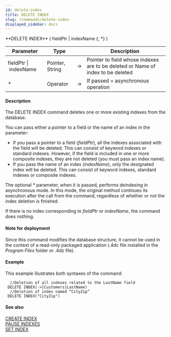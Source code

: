 ```yaml
---
id: delete-index
title: DELETE INDEX
slug: /commands/delete-index
displayed_sidebar: docs
---
```


<!--REF #_command_.DELETE INDEX.Syntax-->**DELETE INDEX** ( fieldPtr | indexName {; *} )<!-- END REF-->
<!--REF #_command_.DELETE INDEX.Params-->
| Parameter | Type |  | Description |
| --- | --- | --- | --- |
| fieldPtr &#124; indexName | Pointer, String | &#8594;  | Pointer to field whose indexes are to be deleted or Name of index to be deleted |
| * | Operator | &#8594;  | If passed = asynchronous operation |

<!-- END REF-->

#### Description 

<!--REF #_command_.DELETE INDEX.Summary-->The DELETE INDEX command deletes one or more existing indexes from the database.<!-- END REF-->  
You can pass either a pointer to a field or the name of an index in the parameter:

* If you pass a pointer to a field (*fieldPtr*), all the indexes associated with the field will be deleted. This can consist of keyword indexes or standard indexes. However, if the field is included in one or more composite indexes, they are not deleted (you must pass an index name).
* If you pass the name of an index (*indexName*), only the designated index will be deleted. This can consist of keyword indexes, standard indexes or composite indexes.

The optional *\** parameter, when it is passed, performs deindexing in asynchronous mode. In this mode, the original method continues its execution after the call from the command, regardless of whether or not the index deletion is finished.

If there is no index corresponding to *fieldPtr* or *indexName*, the command does nothing.

#### Note for deployment 

Since this command modifies the database structure, it cannot be used in the context of a read-only packaged application (.4dc file installed in the *Program Files* folder or .4dz file). 

#### Example 

This example illustrates both syntaxes of the command: 

```4d
  //Deletion of all indexes related to the LastName field
 DELETE INDEX(->[Customers]LastName)
  //Deletion of index named “CityZip”
 DELETE INDEX("CityZip")
```

#### See also 

[CREATE INDEX](create-index.md)  
[PAUSE INDEXES](pause-indexes.md)  
[SET INDEX](set-index.md)  